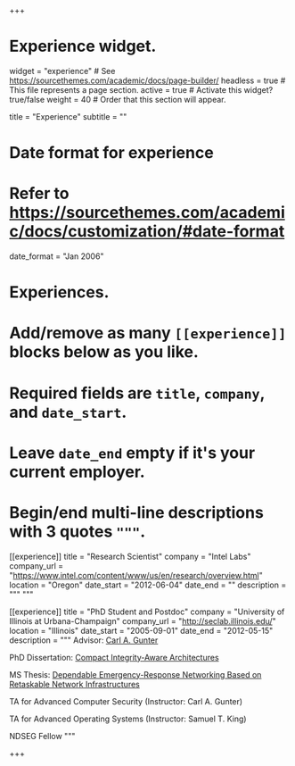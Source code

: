 +++
# Experience widget.
widget = "experience"  # See https://sourcethemes.com/academic/docs/page-builder/
headless = true  # This file represents a page section.
active = true  # Activate this widget? true/false
weight = 40  # Order that this section will appear.

title = "Experience"
subtitle = ""

# Date format for experience
#   Refer to https://sourcethemes.com/academic/docs/customization/#date-format
date_format = "Jan 2006"

# Experiences.
#   Add/remove as many `[[experience]]` blocks below as you like.
#   Required fields are `title`, `company`, and `date_start`.
#   Leave `date_end` empty if it's your current employer.
#   Begin/end multi-line descriptions with 3 quotes `"""`.
[[experience]]
  title = "Research Scientist"
  company = "Intel Labs"
  company_url = "https://www.intel.com/content/www/us/en/research/overview.html"
  location = "Oregon"
  date_start = "2012-06-04"
  date_end = ""
  description = """
  """

[[experience]]
  title = "PhD Student and Postdoc"
  company = "University of Illinois at Urbana-Champaign"
  company_url = "http://seclab.illinois.edu/"
  location = "Illinois"
  date_start = "2005-09-01"
  date_end = "2012-05-15"
  description = """
Advisor: [Carl A. Gunter](http://cgunter.cs.illinois.edu/)

PhD Dissertation: [Compact Integrity-Aware Architectures](http://hdl.handle.net/2142/26037)

MS Thesis: [Dependable Emergency-Response Networking Based on Retaskable Network Infrastructures](http://seclab.illinois.edu/wp-content/uploads/2011/03/LeMayMSThesis.pdf)

TA for Advanced Computer Security (Instructor: Carl A. Gunter)

TA for Advanced Operating Systems (Instructor: Samuel T. King)

NDSEG Fellow
  """

+++
